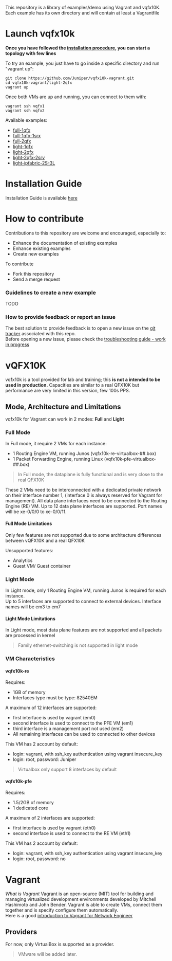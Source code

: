 This repository is a library of examples/demo using Vagrant and vqfx10K.
Each example has its own directory and will contain at least a Vagrantfile

# Launch vqfx10k

**Once you have followed the [installation procedure](INSTALL.md), you can start a topology with few lines**

To try an example, you just have to go inside a specific directory and run "vagrant up":
```
git clone https://github.com/Juniper/vqfx10k-vagrant.git
cd vqfx10k-vagrant/light-2qfx
vagrant up
```

Once both VMs are up and running, you can connect to them with:
```
vagrant ssh vqfx1
vagrant ssh vqfx2
```

Available examples:
- [full-1qfx](full-1qfx)
- [full-1qfx-1srx](full-1qfx-1srv)
- [full-2qfx](full-2qfx)
- [light-1qfx](light-1qfx)
- [light-2qfx](light-2qfx)
- [light-2qfx-2srv](light-2qfx-2srv)
- [light-ipfabric-2S-3L](light-ipfabric-2S-3L)

# Installation Guide

Installation Guide is available [here](INSTALL.md)

# How to contribute

Contributions to this repository are welcome and encouraged, especially to:
- Enhance the documentation of existing examples
- Enhance existing examples
- Create new examples

To contribute
- Fork this repository
- Send a merge request

### Guidelines to create a new example

TODO

### How to provide feedback or report an issue

The best solution to provide feedback is to open a new issue on the [git tracker](https://github.com/Juniper/vqfx10k-vagrant/issues) associated with this repo.  
Before opening a new issue, please check the [troubleshooting guide - work in progress](TROUBLESHOOTING.md)

# vQFX10K

vqfx10k is a tool provided for lab and training; this __is not a intended to be used in production.__
Capacities are similar to a real QFX10K but performance are very limited in this version, few 100s PPS.

## Mode, Architecture and Limitations

vqfx10k for Vagrant can work in 2 modes: **Full** and **Light**

### Full Mode
In Full mode, it require 2 VMs for each instance:
 - 1 Routing Engine VM, running Junos (vqfx10k-re-virtualbox-##.box)
 - 1 Packet Forwarding Engine, running Linux (vqfx10k-pfe-virtualbox-##.box)

>In Full mode, the dataplane is fully functional and is very close to the real QFX10K

These 2 VMs need to be interconnected with a dedicated private network on their interface number 1, (interface 0 is always reserved for Vagrant for management).
All data plane interfaces need to be connected to the Routing Engine (RE) VM. Up to 12 data plane interfaces are supported.
Port names will be xe-0/0/0 to xe-0/0/11.

#### Full Mode Limitations
Only few features are not supported due to some architecture differences between vQFX10K and a real QFX10K

Unsupported features:
 - Analytics
 - Guest VM/ Guest container

### Light Mode

In Light mode, only 1 Routing Engine VM, running Junos is required for each instance.  
Up to 5 interfaces are supported to connect to external devices. Interface names will be em3 to em7

#### Light Mode Limitations
In Light mode, most data plane features are not supported and all packets are processed in kernel

> Family ethernet-switching is not supported in light mode

### VM Characteristics

#### vqfx10k-re

Requires:
- 1GB of memory
- Interfaces type must be type: 82540EM

A maximum of 12 interfaces are supported:
- first interface is used by vagrant (em0)
- second interface is used to connect to the PFE VM (em1)
- third interface is a management port not used (em2)
- All remaining interfaces can be used to connected to other devices

This VM has 2 account by default:
- login: vagrant, with ssh_key authentication using vagrant insecure_key
- login: root, password: Juniper

> Virtualbox only support 8 interfaces by default

#### vqfx10k-pfe

Requires:
- 1.5/2GB of memory
- 1 dedicated core

A maximum of 2 interfaces are supported:
- first interface is used by vagrant (eth0)
- second interface is used to connect to the RE VM (eth1)

This VM has 2 account by default:
- login: vagrant, with ssh_key authentication using vagrant insecure_key
- login: root, password: no

# Vagrant

*What is Vagrant*
Vagrant is an open-source (MIT) tool for building and managing virtualized development environments developed by Mitchell Hashimoto and John Bender.
Vagrant is able to create VMs, connect them together and is specify configure them automatically.  
Here is a good [introduction to Vagrant for Network Engineer](https://www.dravetech.com/blog/2016/01/08/vagrant-for-network-engineers.html)

## Providers
For now, only VirtualBox is supported as a provider.

> VMware will be added later.
